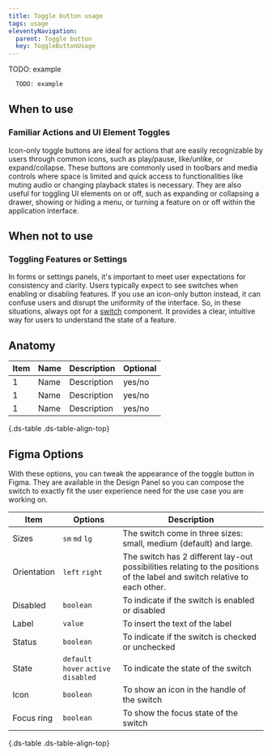 ```yaml
---
title: Toggle button usage
tags: usage
eleventyNavigation:
  parent: Toggle button
  key: ToggleButtonUsage
---
```


<section class="no-heading">

<div class="ds-example">
  TODO: example
</div>

<div class="ds-code">

  ```html
    TODO: example
  ```

</div>

</section>

<section>

## When to use

### Familiar Actions and UI Element Toggles
Icon-only toggle buttons are ideal for actions that are easily recognizable by users through common icons, such as play/pause, like/unlike, or expand/collapse. These buttons are commonly used in toolbars and media controls where space is limited and quick access to functionalities like muting audio or changing playback states is necessary. They are also useful for toggling UI elements on or off, such as expanding or collapsing a drawer, showing or hiding a menu, or turning a feature on or off within the application interface.

</section>

<section>

## When not to use

### Toggling Features or Settings
In forms or settings panels, it's important to meet user expectations for consistency and clarity. Users typically expect to see switches when enabling or disabling features. If you use an icon-only button instead, it can confuse users and disrupt the uniformity of the interface. So, in these situations, always opt for a [switch](/categories/components/switch/) component. It provides a clear, intuitive way for users to understand the state of a feature.

</section>

## Anatomy

<div class="ds-table-wrapper">

|Item|Name| Description | Optional|
|-|-|-|-|
|1|Name|Description|yes/no|
|1|Name|Description|yes/no|
|1|Name|Description|yes/no|

{.ds-table .ds-table-align-top}

</div>

</section>

<section>

## Figma Options

With these options, you can tweak the appearance of the toggle button in Figma. They are available in the Design Panel so you can compose the switch to exactly fit the user experience need for the use case you are working on.

<div class="ds-table-wrapper">

|Item|Options|Description|
|-|-|-|
|Sizes|`sm` `md` `lg`|The switch come in three sizes: small, medium (default) and large. |
|Orientation |`left` `right`|The switch has 2 different lay-out possibilities relating to the positions of the label and switch relative to each other.|
|Disabled|`boolean`|To indicate if the switch is enabled or disabled|
|Label|`value`|To insert the text of the label|
|Status|`boolean`|To indicate if the switch is checked or unchecked|
|State|`default` `hover` `active` `disabled` |To indicate the state of the switch|
|Icon|`boolean`|To show an icon in the handle of the switch|
|Focus ring|`boolean`|To show the focus state of the switch|

{.ds-table .ds-table-align-top}

</div>

</section>
